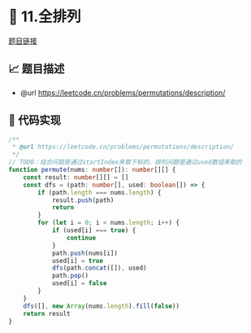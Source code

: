 # 🎳 11.全排列

[题目链接](https://leetcode.cn/problems/permutations/description/)

## 📈 题目描述
* @url https://leetcode.cn/problems/permutations/description/

## 📝 代码实现
```typescript
/**
 * @url https://leetcode.cn/problems/permutations/description/
 */
// TODO：组合问题是通过startIndex来取下标的，排列问题是通过used数组来取的
function permute(nums: number[]): number[][] {
    const result: number[][] = []
    const dfs = (path: number[], used: boolean[]) => {
        if (path.length === nums.length) {
            result.push(path)
            return
        }
        for (let i = 0; i < nums.length; i++) {
            if (used[i] === true) {
                continue
            }
            path.push(nums[i])
            used[i] = true
            dfs(path.concat([]), used)
            path.pop()
            used[i] = false
        }
    }
    dfs([], new Array(nums.length).fill(false))
    return result
}

```
